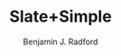 ---
title: Slate+Simple
github: https://github.com/benradford/Slate-and-Simple-Jekyll-Theme
demo: https://benradford.github.io
author: Benjamin J. Radford
ssg:
  - Jekyll
cms:
  - No Cms
---